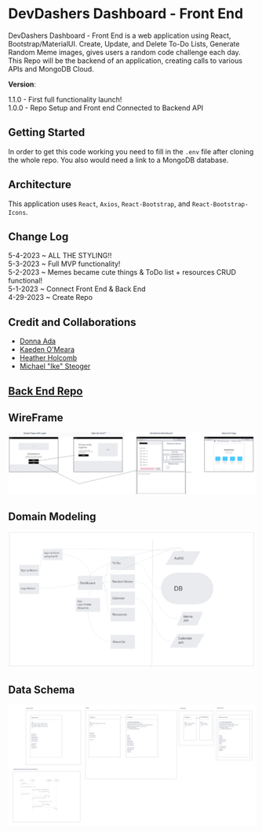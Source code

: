 # DevDashers Dashboard - Front End

 DevDashers Dashboard - Front End is a web application using React, Bootstrap/MaterialUI. Create, Update, and Delete To-Do Lists, Generate Random Meme images, gives users a random code challenge each day. This Repo will be the backend of an application, creating calls to various APIs and MongoDB Cloud.

**Version**:

1.1.0 - First full functionality launch!  
1.0.0 - Repo Setup and Front end Connected to Backend API

## Getting Started

In order to get this code working you need to fill in the `.env` file after cloning the whole repo. You also would need a link to a MongoDB database.

## Architecture

This application uses `React`, `Axios`, `React-Bootstrap`, and `React-Bootstrap-Icons`.

## Change Log

5-4-2023 ~ ALL THE STYLING!!  
5-3-2023 ~ Full MVP functionality!  
5-2-2023 ~ Memes became cute things & ToDo list + resources CRUD functional!  
5-1-2023 ~ Connect Front End & Back End  
4-29-2023 ~ Create Repo

## Credit and Collaborations

- [Donna Ada](https://github.com/donnaada)  
- [Kaeden O'Meara](https://github.com/KaedenOC)  
- [Heather Holcomb](https://github.com/holcombheather)  
- [Michael "Ike" Steoger](https://github.com/IkeSteoger)

## [Back End Repo](https://github.com/DevDashers/dashboard-backend)

## WireFrame

![WireFrame](./assets/Wireframe.png)

## Domain Modeling

![Domain Modeling](./assets/DomainModeling.png)

## Data Schema

![Data Schema](./assets/DataSchema.png)
